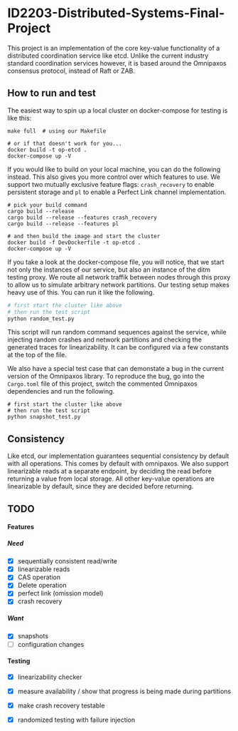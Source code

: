# ID2203-Distributed-Systems-Final-Project
This project is an implementation of the core key-value functionality of a distributed coordination service
like etcd. Unlike the current industry standard coordination services however, it is based around the Omnipaxos
consensus protocol, instead of Raft or ZAB.

## How to run and test
The easiest way to spin up a local cluster on docker-compose for testing is like this:
```
make full  # using our Makefile

# or if that doesn't work for you...
docker build -t op-etcd .
docker-compose up -V
```
If you would like to build on your local machine, you can do the following instead.
This also gives you more control over which features to use. We support two mutually exclusive
feature flags: `crash_recovery` to enable persistent storage and `pl` to enable a Perfect Link channel
implementation.
```
# pick your build command
cargo build --release
cargo build --release --features crash_recovery
cargo build --release --features pl

# and then build the image and start the cluster
docker build -f DevDockerfile -t op-etcd .
docker-compose up -V
```
If you take a look at the docker-compose file, you will notice, that we start not only the instances of our
service, but also an instance of the ditm testing proxy. We route all network traffik between nodes through this proxy
to allow us to simulate arbitrary network partitions.
Our testing setup makes heavy use of this. You can run it like the following.
```python
# first start the cluster like above
# then run the test script
python random_test.py
```
This script will run random command sequences against the service, while injecting random crashes and network
partitions and checking the generated traces for linearizability. It can be configured via a few constants at the top of the file.

We also have a special test case that can demonstate a bug in the current version of the Omnipaxos library.
To reproduce the bug, go into the `Cargo.toml` file of this project, switch the commented Omnipaxos dependencies and run the following.
```
# first start the cluster like above
# then run the test script
python snapshot_test.py
```

## Consistency
Like etcd, our implementation guarantees sequential consistency by default with all operations. This comes by default with omnipaxos.
We also support linearizable reads at a separate endpoint, by deciding the read before returning a value from local storage. All other
key-value operations are linearizable by default, since they are decided before returning.

## TODO
#### Features
##### Need
- [x] sequentially consistent read/write
- [x] linearizable reads
- [x] CAS operation
- [x] Delete operation
- [x] perfect link (omission model)
- [x] crash recovery
##### Want
- [x] snapshots
- [ ] configuration changes
#### Testing
- [x] linearizability checker
- [x] measure availability / show that progress is being made during partitions
- [x] make crash recovery testable
- [x] randomized testing with failure injection

